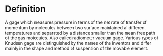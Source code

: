 # Definition

A gage which measures pressure in terms of the net rate of transfer of
momentum by molecules between two surface maintained at different
temperatures and separated by a distance smaller than the mean free path
of the gas molecules. Also called radiometer vacuum gage. Various types
of Knudsen gage are distinguished by the names of the inventors and
differ mainly in the shape and method of suspension of the movable
element.
